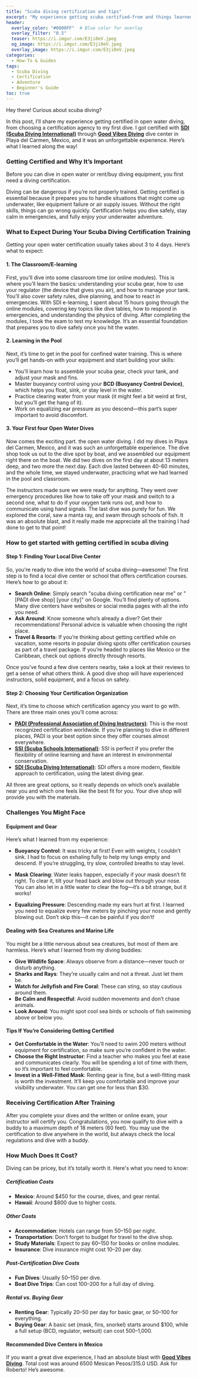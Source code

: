 ```yaml
---
title: "Scuba diving certification and tips"
excerpt: "My experience getting scuba certified—from and things learned from first dives"
header:
  overlay_color: "#0000FF"  # Blue color for overlay
  overlay_filter: "0.5"
  teaser: https://i.imgur.com/E3ji0eV.jpeg
  og_image: https://i.imgur.com/E3ji0eV.jpeg
  overlay_image: https://i.imgur.com/E3ji0eV.jpeg
categories:
  - How-To & Guides
tags:
  - Scuba Diving
  - Certification
  - Adventure
  - Beginner's Guide
toc: true
---
```


Hey there! Curious about scuba diving?  

In this post, I’ll share my experience getting certified in open water diving, from choosing a certification agency to my first dive. I got certified with **[SDI (Scuba Diving International)](https://www.tdisdi.com/)** through **[Good Vibes Diving](https://www.goodvibesdiving.com/)** dive center in Playa del Carmen, Mexico, and it was an unforgettable experience. Here’s what I learned along the way!

### Getting Certified and Why It’s Important
Before you can dive in open water or rent/buy diving equipment, you first need a diving certification. 

Diving can be dangerous if you’re not properly trained. Getting certified is essential because it prepares you to handle situations that might come up underwater, like equipment failure or air supply issues. Without the right skills, things can go wrong quickly. Certification helps you dive safely, stay calm in emergencies, and fully enjoy your underwater adventure.

### What to Expect During Your Scuba Diving Certification Training

Getting your open water certification usually takes about 3 to 4 days. Here’s what to expect:

#### 1. The Classroom/E-learning 

First, you’ll dive into some classroom time (or online modules). This is where you’ll learn the basics: understanding your scuba gear, how to use your regulator (the device that gives you air), and how to manage your tank. You’ll also cover safety rules, dive planning, and how to react in emergencies. With SDI e-learning, I spent about 15 hours going through the online modules, covering key topics like dive tables, how to respond in emergencies, and understanding the physics of diving. After completing the modules, I took the exam to test my knowledge. It’s an essential foundation that prepares you to dive safely once you hit the water.

#### 2. Learning in the Pool

Next, it’s time to get in the pool for confined water training. This is where you’ll get hands-on with your equipment and start building your skills:

- You’ll learn how to assemble your scuba gear, check your tank, and adjust your mask and fins.
- Master buoyancy control using your **BCD (Buoyancy Control Device)**, which helps you float, sink, or stay level in the water.
- Practice clearing water from your mask (it might feel a bit weird at first, but you’ll get the hang of it).
- Work on equalizing ear pressure as you descend—this part’s super important to avoid discomfort.

#### 3. Your First four Open Water Dives

Now comes the exciting part. the open water diving. I did my dives in Playa del Carmen, Mexico, and it was such an unforgettable experience. The dive shop took us out to the dive spot by boat, and we assembled our equipment right there on the boat. We did two dives on the first day at about 13 meters deep, and two more the next day. Each dive lasted between 40-60 minutes, and the whole time, we stayed underwater, practicing what we had learned in the pool and classroom.

The instructors made sure we were ready for anything. They went over emergency procedures like how to take off your mask and switch to a second one, what to do if your oxygen tank runs out, and how to communicate using hand signals. The last dive was purely for fun. We explored the coral, saw a manta ray, and swam through schools of fish. It was an absolute blast, and it really made me appreciate all the training I had done to get to that point!

### How to get started with getting certified in scuba diving

#### Step 1: Finding Your Local Dive Center

So, you’re ready to dive into the world of scuba diving—awesome! The first step is to find a local dive center or school that offers certification courses. Here’s how to go about it:

- **Search Online**: Simply search "scuba diving certification near me" or "[PADI dive shop] [your city]" on Google. You’ll find plenty of options. Many dive centers have websites or social media pages with all the info you need.
- **Ask Around**: Know someone who’s already a diver? Get their recommendations! Personal advice is valuable when choosing the right place.
- **Travel & Resorts**: If you’re thinking about getting certified while on vacation, some resorts in popular diving spots offer certification courses as part of a travel package. If you’re headed to places like Mexico or the Caribbean, check out options directly through resorts.

Once you’ve found a few dive centers nearby, take a look at their reviews to get a sense of what others think. A good dive shop will have experienced instructors, solid equipment, and a focus on safety.

#### Step 2: Choosing Your Certification Organization

Next, it’s time to choose which certification agency you want to go with. There are three main ones you’ll come across:

- **[PADI (Professional Association of Diving Instructors)](https://www.padi.com/)**: This is the most recognized certification worldwide. If you’re planning to dive in different places, PADI is your best option since they offer courses almost everywhere.
- **[SSI (Scuba Schools International)](https://www.divessi.com/)**: SSI is perfect if you prefer the flexibility of online learning and have an interest in environmental conservation.
- **[SDI (Scuba Diving International)](https://www.tdisdi.com/)**: SDI offers a more modern, flexible approach to certification, using the latest diving gear.

All three are great options, so it really depends on which one’s available near you and which one feels like the best fit for you. Your dive shop will provide you with the materials.


### Challenges You Might Face

#### Equipment and Gear

Here’s what I learned from my experience:

- **Buoyancy Control**: It was tricky at first! Even with weights, I couldn’t sink. I had to focus on exhaling fully to help my lungs empty and descend. If you’re struggling, try slow, controlled breaths to stay level.

- **Mask Clearing**: Water leaks happen, especially if your mask doesn’t fit right. To clear it, tilt your head back and blow out through your nose. You can also let in a little water to clear the fog—it’s a bit strange, but it works!

- **Equalizing Pressure**: Descending made my ears hurt at first. I learned you need to equalize every few meters by pinching your nose and gently blowing out. Don’t skip this—it can be painful if you don’t!

#### Dealing with Sea Creatures and Marine Life

You might be a little nervous about sea creatures, but most of them are harmless. Here’s what I learned from my diving buddies:

- **Give Wildlife Space**: Always observe from a distance—never touch or disturb anything.
- **Sharks and Rays**: They’re usually calm and not a threat. Just let them be.
- **Watch for Jellyfish and Fire Coral**: These can sting, so stay cautious around them.
- **Be Calm and Respectful**: Avoid sudden movements and don’t chase animals.
- **Look Around**: You might spot cool sea birds or schools of fish swimming above or below you.

#### Tips If You’re Considering Getting Certified

- **Get Comfortable in the Water**: You’ll need to swim 200 meters without equipment for certification, so make sure you’re confident in the water.
- **Choose the Right Instructor**: Find a teacher who makes you feel at ease and communicates clearly. You will be spending a lot of time with them, so it’s important to feel comfortable.
- **Invest in a Well-Fitted Mask**: Renting gear is fine, but a well-fitting mask is worth the investment. It’ll keep you comfortable and improve your visibility underwater. You can get one for less than $30.

### Receiving Certification After Training

After you complete your dives and the written or online exam, your instructor will certify you. Congratulations, you now qualify to dive with a buddy to a maximum depth of 18 meters (60 feet). You may use the certification to dive anywhere in the world, but always check the local regulations and dive with a buddy.

### How Much Does It Cost?


Diving can be pricey, but it’s totally worth it. Here's what you need to know:

##### **Certification Costs**
- **Mexico**: Around $450 for the course, dives, and gear rental.
- **Hawaii**: Around $800 due to higher costs.

##### **Other Costs**
- **Accommodation**: Hotels can range from $50–$150 per night.
- **Transportation**: Don’t forget to budget for travel to the dive shop.
- **Study Materials**: Expect to pay $60–$150 for books or online modules.
- **Insurance**: Dive insurance might cost $10–$20 per day.

##### **Post-Certification Dive Costs**
- **Fun Dives**: Usually $50–$150 per dive.
- **Boat Dive Trips**: Can cost $100–$200 for a full day of diving.

##### **Rental vs. Buying Gear**
- **Renting Gear**: Typically $20–$50 per day for basic gear, or $50–$100 for everything.
- **Buying Gear**: A basic set (mask, fins, snorkel) starts around $100, while a full setup (BCD, regulator, wetsuit) can cost $500–$1,000.

#### Recommended Dive Centers in Mexico
If you want a great dive experience, I had an absolute blast with **[Good Vibes Diving](https://www.goodvibesdiving.com/)**. Total cost was around 6500 Mesican Pesos/315.0 USD. Ask for Roberto! He’s awesome.
